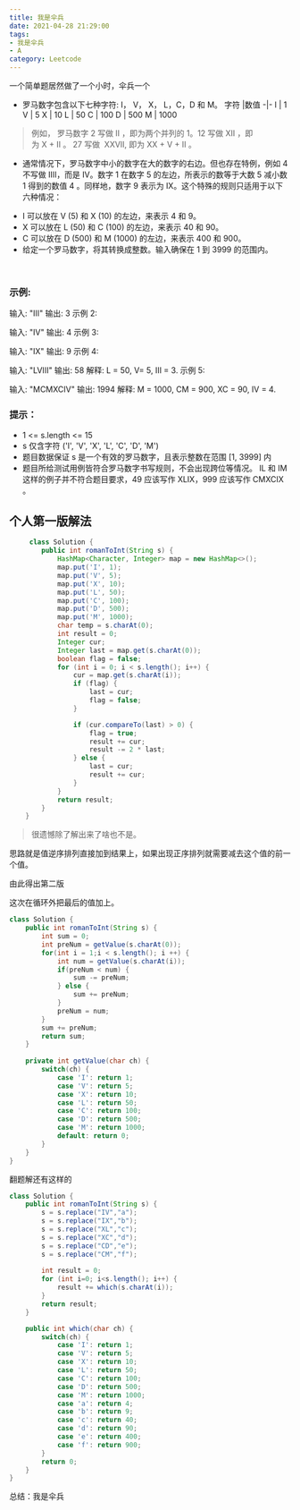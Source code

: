 ```yaml
---
title: 我是伞兵
date: 2021-04-28 21:29:00
tags: 
- 我是伞兵
- A
category: Leetcode
---
```


一个简单题居然做了一个小时，伞兵一个

<!-- more -->

- 罗马数字包含以下七种字符: I， V， X， L，C，D 和 M。
字符          |数值
-|-
I      |       1
V       |      5
X        |     10
L         |    50
C          |   100
D           |  500
M            | 1000

> 例如， 罗马数字 2 写做 II ，即为两个并列的 1。12 写做 XII ，即为 X + II 。 27 写做  XXVII, 即为 XX + V + II 。

- 通常情况下，罗马数字中小的数字在大的数字的右边。但也存在特例，例如 4 不写做 IIII，而是 IV。数字 1 在数字 5 的左边，所表示的数等于大数 5 减小数 1 得到的数值 4 。同样地，数字 9 表示为 IX。这个特殊的规则只适用于以下六种情况：

* I 可以放在 V (5) 和 X (10) 的左边，来表示 4 和 9。
* X 可以放在 L (50) 和 C (100) 的左边，来表示 40 和 90。 
* C 可以放在 D (500) 和 M (1000) 的左边，来表示 400 和 900。
* 给定一个罗马数字，将其转换成整数。输入确保在 1 到 3999 的范围内。

 

### 示例:

输入: "III"
输出: 3
示例 2:

输入: "IV"
输出: 4
示例 3:

输入: "IX"
输出: 9
示例 4:

输入: "LVIII"
输出: 58
解释: L = 50, V= 5, III = 3.
示例 5:

输入: "MCMXCIV"
输出: 1994
解释: M = 1000, CM = 900, XC = 90, IV = 4.
 

### 提示：

- 1 <= s.length <= 15 
- s 仅含字符 ('I', 'V', 'X', 'L', 'C', 'D', 'M')
- 题目数据保证 s 是一个有效的罗马数字，且表示整数在范围 [1, 3999] 内
- 题目所给测试用例皆符合罗马数字书写规则，不会出现跨位等情况。
IL 和 IM 这样的例子并不符合题目要求，49 应该写作 XLIX，999 应该写作 CMXCIX 。

## 个人第一版解法

```java
     class Solution {
        public int romanToInt(String s) {
            HashMap<Character, Integer> map = new HashMap<>();
            map.put('I', 1);
            map.put('V', 5);
            map.put('X', 10);
            map.put('L', 50);
            map.put('C', 100);
            map.put('D', 500);
            map.put('M', 1000);
            char temp = s.charAt(0);
            int result = 0;
            Integer cur;
            Integer last = map.get(s.charAt(0));
            boolean flag = false;
            for (int i = 0; i < s.length(); i++) {
                cur = map.get(s.charAt(i));
                if (flag) {
                    last = cur;
                    flag = false;
                }

                if (cur.compareTo(last) > 0) {
                    flag = true;
                    result += cur;
                    result -= 2 * last;
                } else {
                    last = cur;
                    result += cur;
                }
            }
            return result;
        }
    }
```

> 很遗憾除了解出来了啥也不是。

思路就是值逆序排列直接加到结果上，如果出现正序排列就需要减去这个值的前一个值。

由此得出第二版

这次在循环外把最后的值加上。


```java
class Solution {
    public int romanToInt(String s) {
        int sum = 0;
        int preNum = getValue(s.charAt(0));
        for(int i = 1;i < s.length(); i ++) {
            int num = getValue(s.charAt(i));
            if(preNum < num) {
                sum -= preNum;
            } else {
                sum += preNum;
            }
            preNum = num;
        }
        sum += preNum;
        return sum;
    }
    
    private int getValue(char ch) {
        switch(ch) {
            case 'I': return 1;
            case 'V': return 5;
            case 'X': return 10;
            case 'L': return 50;
            case 'C': return 100;
            case 'D': return 500;
            case 'M': return 1000;
            default: return 0;
        }
    }
}
```

翻题解还有这样的

```java
class Solution {
    public int romanToInt(String s) {
        s = s.replace("IV","a");
        s = s.replace("IX","b");
        s = s.replace("XL","c");
        s = s.replace("XC","d");
        s = s.replace("CD","e");
        s = s.replace("CM","f");
        
        int result = 0;
        for (int i=0; i<s.length(); i++) {
            result += which(s.charAt(i));
        }
        return result;
    }

    public int which(char ch) {
        switch(ch) {
            case 'I': return 1;
            case 'V': return 5;
            case 'X': return 10;
            case 'L': return 50;
            case 'C': return 100;
            case 'D': return 500;
            case 'M': return 1000;
            case 'a': return 4;
            case 'b': return 9;
            case 'c': return 40;
            case 'd': return 90;
            case 'e': return 400;
            case 'f': return 900;
        }
        return 0;
    }
}
```

总结：我是伞兵